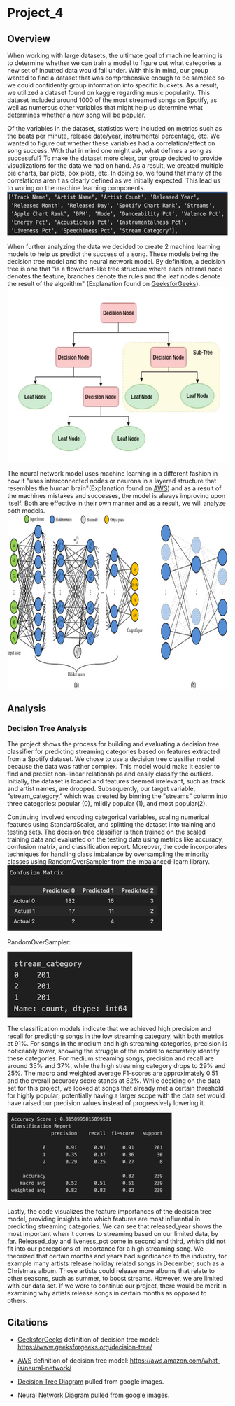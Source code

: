 # Project_4


## Overview

When working with large datasets, the ultimate goal of machine learning is to determine whether we can train a model to figure out what categories a new set of inputted data would fall under. With this in mind, our group wanted to find a dataset that was comprehensive enough to be sampled so we could confidently group information into specific buckets. As a result, we utilized a dataset found on kaggle regarding music popularity. This dataset included around 1000 of the most streamed songs on Spotify, as well as numerous other variables that might help us determine what determines whether a new song will be popular.

Of the variables in the dataset, statistics were included on metrics such as the beats per minute, release date/year, instrumental percentage, etc. We wanted to figure out whether these variables had a correlation/effect on song success. With that in mind one might ask, what defines a song as successful? To make the dataset more clear, our group decided to provide visualizations for the data we had on hand. As a result, we created multiple pie charts, bar plots, box plots, etc. In doing so, we found that many of the correlations aren't as clearly defined as we initially expected. This lead us to woring on the machine learning components.
<img src="Images/ERD/Dataset Column Names.png" width="" height="100">

When further analyzing the data we decided to create 2 machine learning models to help us predict the success of a song. These models being the decision tree model and the neural network model. By definition, a decision tree is one that "is a flowchart-like tree structure where each internal node denotes the feature, branches denote the rules and the leaf nodes denote the result of the algorithm" (Explanation found on [GeeksforGeeks](https://www.geeksforgeeks.org/decision-tree/)). 
<img src=Images/Diagrams/decision-tree-classification.png width="" height="400">

The neural network model uses machine learning in a different fashion in how it "uses interconnected nodes or neurons in a layered structure that resembles the human brain"(Explanation found on [AWS](https://aws.amazon.com/what-is/neural-network/)) and as a result of the machines mistakes and successes, the model is always improving upon itself. Both are effective in their own manner and as a result, we will analyze both models.
<img src=Images/Diagrams/neural-network-diagram.png width="" height="400">

## Analysis

### Decision Tree Analysis

The project shows the process for building and evaluating a decision tree classifier for predicting streaming categories based on features extracted from a Spotify dataset. We chose to use a decision tree classifier model because the data was rather complex. This model would make it easier to find and predict non-linear relationships and easily classify the outliers. Initially, the dataset is loaded and features deemed irrelevant, such as track and artist names, are dropped. Subsequently, our target variable, "stream_category," which was created by binning the "streams” column into three categories: popular (0), mildly popular (1), and most popular(2).

Continuing involved encoding categorical variables, scaling numerical features using StandardScaler, and splitting the dataset into training and testing sets. The decision tree classifier is then trained on the scaled training data and evaluated on the testing data using metrics like accuracy, confusion matrix, and classification report. Moreover, the code incorporates techniques for handling class imbalance by oversampling the minority classes using RandomOverSampler from the imbalanced-learn library.
<img src="Images/Analysis Screenshots/Confusion Matrix.png" width="" height="150">

RandomOverSampler:

<img src="Images/Analysis Screenshots/Oversampler.png" width="" height="150">


The classification models indicate that we achieved high precision and recall for predicting songs in the low streaming category, with both metrics at 91%. For songs in the medium and high streaming categories, precision is noticeably lower, showing the struggle of the model to accurately identify these categories. For medium streaming songs, precision and recall are around 35% and 37%, while the high streaming category drops to 29% and 25%. The macro and weighted average F1-scores are approximately 0.51 and the overall accuracy score stands at 82%. While deciding on the data set for this project, we looked at songs that already met a certain threshold for highly popular; potentially having a larger scope with the data set would have raised our precision values instead of progressively lowering it.

<img src="Images/Analysis Screenshots/Classification Report.png" width="" height="200">

Lastly, the code visualizes the feature importances of the decision tree model, providing insights into which features are most influential in predicting streaming categories. We can see that released_year shows the most important when it comes to streaming based on our limited data, by far. Released_day and liveness_pct come in second and third, which did not fit into our perceptions of importance for a high streaming song. We theorized that certain months and years had significance to the industry, for example many artists release holiday related songs in December, such as a Christmas album. Those artists could release more albums that relate to other seasons, such as summer, to boost streams. However, we are limited with our data set. If we were to continue our project, there would be merit in examining why artists release songs in certain months as opposed to others. 


## Citations

- [GeeksforGeeks](https://www.geeksforgeeks.org/decision-tree/) definition of decision tree model:
https://www.geeksforgeeks.org/decision-tree/

- [AWS](https://aws.amazon.com/what-is/neural-network/) definition of decision tree model:
https://aws.amazon.com/what-is/neural-network/

- [Decision Tree Diagram](https://www.google.com/url?sa=i&url=https%3A%2F%2Fwww.linkedin.com%2Fpulse%2Funderstanding-decision-trees-machine-learning-clear-path-jadhav&psig=AOvVaw1NBaDKwOjgZM915GHPLCp0&ust=1708739869996000&source=images&cd=vfe&opi=89978449&ved=0CBUQjhxqFwoTCODxlLixwIQDFQAAAAAdAAAAABAE) pulled from google images.

- [Neural Network Diagram](https://www.google.com/url?sa=i&url=https%3A%2F%2Fwww.researchgate.net%2Ffigure%2FSchematic-diagram-of-the-deep-neural-network-a-an-architecture-of-DNN-model-comprised_fig2_345137756&psig=AOvVaw1x78I2ylzowc4Q1m9Kqa2F&ust=1708740554040000&source=images&cd=vfe&opi=89978449&ved=0CBUQjhxqFwoTCPjmneKwwIQDFQAAAAAdAAAAABAE) pulled from google images.